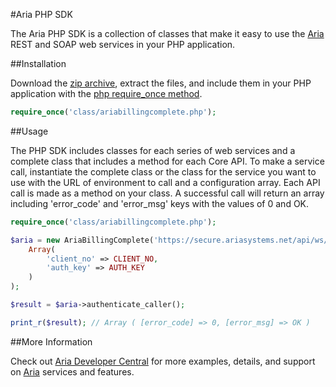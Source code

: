 #Aria PHP SDK

The Aria PHP SDK is a collection of classes that make it easy to use the [Aria](http://www.ariasystems.com/) REST and SOAP web services in your PHP application.

##Installation

Download the [zip archive](https://github.com/richmulhern/php_sdk/archive/master.zip), extract the files, and include them in your PHP application with the [php require_once method](http://php.net/manual/en/function.require-once.php).

```php
require_once('class/ariabillingcomplete.php');
```

##Usage

The PHP SDK includes classes for each series of web services and a complete class that includes a method for each Core API. To make a service call, instantiate the complete class or the
class for the service you want to use with the URL of environment to call and a configuration array. Each API call is made as a method on your class. A successful call will return an array
including 'error_code' and 'error_msg' keys with the values of 0 and OK.

```php
require_once('class/ariabillingcomplete.php');

$aria = new AriaBillingComplete('https://secure.ariasystems.net/api/ws/api_ws_class_dispatcher.php',
    Array(
        'client_no' => CLIENT_NO,
        'auth_key' => AUTH_KEY
    )
);

$result = $aria->authenticate_caller();

print_r($result); // Array ( [error_code] => 0, [error_msg] => OK )
```

##More Information

Check out [Aria Developer Central](http://developer.ariasystems.net) for more examples, details, and support on [Aria](http://www.ariasystems.com/) services and features.
